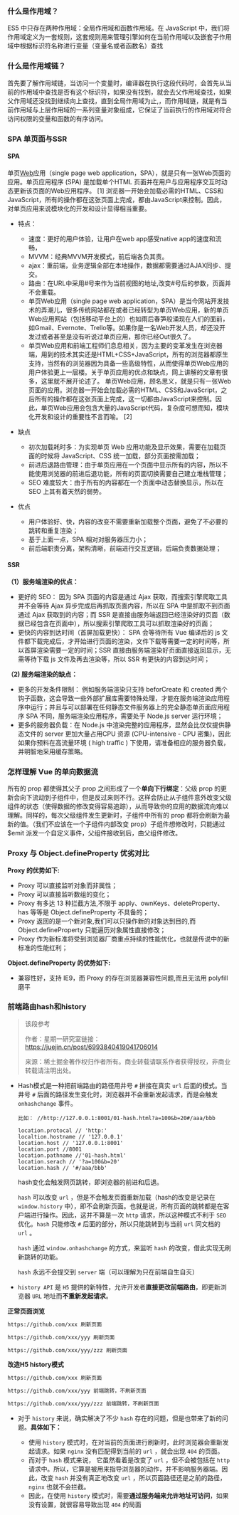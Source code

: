 ### 什么是作用域？

ES5 中只存在两种作用域：全局作用域和函数作用域。在 JavaScript 中，我们将作用域定义为一套规则，这套规则用来管理引擎如何在当前作用域以及嵌套子作用域中根据标识符名称进行变量（变量名或者函数名）查找

### 什么是作用域链？

首先要了解作用域链，当访问一个变量时，编译器在执行这段代码时，会首先从当前的作用域中查找是否有这个标识符，如果没有找到，就会去父作用域查找，如果父作用域还没找到继续向上查找，直到全局作用域为止,，而作用域链，就是有当前作用域与上层作用域的一系列变量对象组成，它保证了当前执行的作用域对符合访问权限的变量和函数的有序访问。

### SPA 单页面与SSR

#### SPA

单页[Web](https://baike.baidu.com/item/Web/150564)应用（single page web application，SPA），就是只有一张Web页面的应用。单页应用程序 (SPA) 是加载单个HTML 页面并在用户与应用程序交互时动态更新该页面的Web应用程序。 [1] 浏览器一开始会加载必需的HTML、CSS和JavaScript，所有的操作都在这张页面上完成，都由JavaScript来控制。因此，对单页应用来说模块化的开发和设计显得相当重要。

* 特点：
  * 速度：更好的用户体验，让用户在web app感受native app的速度和流畅，
  * MVVM：经典MVVM开发模式，前后端各负其责。
  * ajax：重前端，业务逻辑全部在本地操作，数据都需要通过AJAX同步、提交。
  * 路由：在URL中采用#号来作为当前视图的地址,改变#号后的参数，页面并不会重载。
  * 单页Web应用（single page web application，SPA）是当今网站开发技术的弄潮儿，很多传统网站都在或者已经转型为单页Web应用，新的单页Web应用网站（包括移动平台上的）也如雨后春笋般涌现在人们的面前，如Gmail、Evernote、Trello等。如果你是一名Web开发人员，却还没开发过或者甚至是没有听说过单页应用，那你已经Out很久了。
  * 单页Web应用和前端工程师们息息相关，因为主要的变革发生在浏览器端，用到的技术其实还是HTML+CSS+JavaScript，所有的浏览器都原生支持，当然有的浏览器因为具备一些高级特性，从而使得单页Web应用的用户体验更上一层楼。关于单页应用的优点和缺点，网上讲解的文章有很多，这里就不展开论述了。 单页Web应用，顾名思义，就是只有一张Web页面的应用。浏览器一开始会加载必需的HTML、CSS和JavaScript，之后所有的操作都在这张页面上完成，这一切都由JavaScript来控制。因此，单页Web应用会包含大量的JavaScript代码，复杂度可想而知，模块化开发和设计的重要性不言而喻。 [2] 

* 缺点
  * 初次加载耗时多：为实现单页 Web 应用功能及显示效果，需要在加载页面的时候将 JavaScript、CSS 统一加载，部分页面按需加载；
  * 前进后退路由管理：由于单页应用在一个页面中显示所有的内容，所以不能使用浏览器的前进后退功能，所有的页面切换需要自己建立堆栈管理；
  * SEO 难度较大：由于所有的内容都在一个页面中动态替换显示，所以在 SEO 上其有着天然的弱势。

* 优点
  * 用户体验好、快，内容的改变不需要重新加载整个页面，避免了不必要的跳转和重复渲染；
  * 基于上面一点，SPA 相对对服务器压力小；
  * 前后端职责分离，架构清晰，前端进行交互逻辑，后端负责数据处理；

#### SSR

**（1）服务端渲染的优点：**

- 更好的 SEO： 因为 SPA 页面的内容是通过 Ajax 获取，而搜索引擎爬取工具并不会等待 Ajax 异步完成后再抓取页面内容，所以在 SPA 中是抓取不到页面通过 Ajax 获取到的内容；而 SSR 是直接由服务端返回已经渲染好的页面（数据已经包含在页面中），所以搜索引擎爬取工具可以抓取渲染好的页面；
- 更快的内容到达时间（首屏加载更快）： SPA 会等待所有 Vue 编译后的 js 文件都下载完成后，才开始进行页面的渲染，文件下载等需要一定的时间等，所以首屏渲染需要一定的时间；SSR 直接由服务端渲染好页面直接返回显示，无需等待下载 js 文件及再去渲染等，所以 SSR 有更快的内容到达时间；

**（2) 服务端渲染的缺点：**

- 更多的开发条件限制： 例如服务端渲染只支持 beforCreate 和 created 两个钩子函数，这会导致一些外部扩展库需要特殊处理，才能在服务端渲染应用程序中运行；并且与可以部署在任何静态文件服务器上的完全静态单页面应用程序 SPA 不同，服务端渲染应用程序，需要处于 Node.js server 运行环境；
- 更多的服务器负载：在 Node.js  中渲染完整的应用程序，显然会比仅仅提供静态文件的  server 更加大量占用CPU 资源 (CPU-intensive - CPU 密集)，因此如果你预料在高流量环境 ( high traffic ) 下使用，请准备相应的服务器负载，并明智地采用缓存策略。

### 怎样理解 Vue 的单向数据流

所有的 prop 都使得其父子 prop 之间形成了一个**单向下行绑定**：父级 prop 的更新会向下流动到子组件中，但是反过来则不行。这样会防止从子组件意外改变父级组件的状态（使得数据的修改变得容易追踪），从而导致你的应用的数据流向难以理解。同样的，每次父级组件发生更新时，子组件中所有的 prop 都将会刷新为最新的值。（我们不应该在一个子组件内部改变 prop）子组件想修改时，只能通过 $emit 派发一个自定义事件，父组件接收到后，由父组件修改。

### Proxy 与 Object.defineProperty 优劣对比

**Proxy 的优势如下:**

- Proxy 可以直接监听对象而非属性；
- Proxy 可以直接监听数组的变化；
- Proxy 有多达 13 种拦截方法,不限于 apply、ownKeys、deleteProperty、has 等等是 Object.defineProperty 不具备的；
- Proxy 返回的是一个新对象,我们可以只操作新的对象达到目的,而 Object.defineProperty 只能遍历对象属性直接修改；
- Proxy 作为新标准将受到浏览器厂商重点持续的性能优化，也就是传说中的新标准的性能红利；

**Object.defineProperty 的优势如下:**

- 兼容性好，支持 IE9，而 Proxy 的存在浏览器兼容性问题,而且无法用 polyfill 磨平

### 前端路由hash和history

> 该段参考
>
> 作者：星期一研究室链接：https://juejin.cn/post/6993840419041706014
>
> 来源：稀土掘金著作权归作者所有。商业转载请联系作者获得授权，非商业转载请注明出处。

* Hash模式是一种把前端路由的路径用井号 `#` 拼接在真实 `url` 后面的模式。当井号 `#` 后面的路径发生变化时，浏览器并不会重新发起请求，而是会触发 `onhashchange` 事件。

  ```
  比如： //http://127.0.0.1:8001/01-hash.html?a=100&b=20#/aaa/bbb
  
  location.protocal // 'http:'
  localtion.hostname // '127.0.0.1' 
  location.host // '127.0.0.1:8001' 
  location.port //8001 
  location.pathname //'01-hash.html' 
  location.serach // '?a=100&b=20' 
  location.hash // '#/aaa/bbb'
  ```

  hash变化会触发网页跳转，即浏览器的前进和后退。

  `hash` 可以改变 `url` ，但是不会触发页面重新加载（hash的改变是记录在 `window.history` 中），即不会刷新页面。也就是说，所有页面的跳转都是在客户端进行操作。因此，这并不算是一次 `http` 请求，所以这种模式不利于 `SEO` 优化。`hash` 只能修改 `#` 后面的部分，所以只能跳转到与当前 `url` 同文档的 `url` 。

  `hash` 通过 `window.onhashchange` 的方式，来监听 `hash` 的改变，借此实现无刷新跳转的功能。

  `hash` 永远不会提交到 `server` 端（可以理解为只在前端自生自灭）

*  `history API` 是 `H5` 提供的新特性，允许开发者**直接更改前端路由**，即更新浏览器 `URL` 地址而**不重新发起请求**。 

  **正常页面浏览**

  ```bash
  https://github.com/xxx 刷新页面
  
  https://github.com/xxx/yyy 刷新页面
  
  https://github.com/xxx/yyy/zzz 刷新页面
  ```

  **改造H5 history模式**

  ```bash
  https://github.com/xxx 刷新页面
  
  https://github.com/xxx/yyy 前端跳转，不刷新页面
  
  https://github.com/xxx/yyy/zzz 前端跳转，不刷新页面
  ```

* 对于 `history` 来说，确实解决了不少 `hash` 存在的问题，但是也带来了新的问题。**具体如下：**

  * 使用 `history` 模式时，在对当前的页面进行刷新时，此时浏览器会重新发起请求。如果 `nginx` 没有匹配得到当前的 `url` ，就会出现 `404` 的页面。
  * 而对于 `hash` 模式来说，  它虽然看着是改变了 `url` ，但不会被包括在 `http` 请求中。所以，它算是被用来指导浏览器的动作，并不影响服务器端。因此，改变 `hash` 并没有真正地改变 `url` ，所以页面路径还是之前的路径， `nginx` 也就不会拦截。
  * 因此，在使用 `history` 模式时，需要**通过服务端来允许地址可访问**，如果没有设置，就很容易导致出现 `404` 的局面
